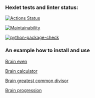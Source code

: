 ### Hexlet tests and linter status:
[![Actions Status](https://github.com/Nefedov89/python-project-lvl1/workflows/hexlet-check/badge.svg)](https://github.com/Nefedov89/python-project-lvl1/actions)

[![Maintainability](https://api.codeclimate.com/v1/badges/a99a88d28ad37a79dbf6/maintainability)](https://codeclimate.com/github/codeclimate/codeclimate/maintainability)

[![python-package-check](https://github.com/Nefedov89/python-project-lvl1/actions/workflows/python-package-check.yml/badge.svg)](https://github.com/Nefedov89/python-project-lvl1/actions/workflows/python-package-check.yml)

### An example how to install and use
[Brain even](https://asciinema.org/a/IUah3OOGcBM1pj4sWcqverQ4z)

[Brain calculator](https://asciinema.org/a/dDBziht7ZGDJ5XMGbjYfVMPuG)

[Brain greatest common divisor](https://asciinema.org/a/pAT8KOAqCK8q3KY1cZ1EuqQuL)

[Brain progression](https://asciinema.org/a/rXpA2FgrF3hOaHR9elBMAbk19)